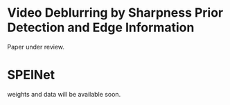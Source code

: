 # Video Deblurring by Sharpness Prior Detection and Edge Information
Paper under review.

# SPEINet
weights and data will be available soon.
